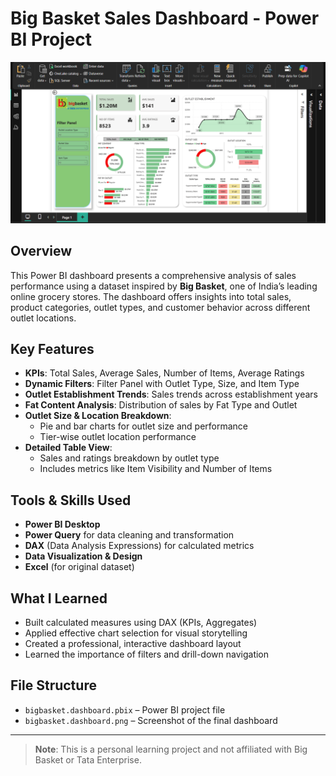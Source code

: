 # Big Basket Sales Dashboard - Power BI Project

![Dashboard Preview](bigbasket.dashboard.png)

## Overview
This Power BI dashboard presents a comprehensive analysis of sales performance using a dataset inspired by **Big Basket**, one of India’s leading online grocery stores. The dashboard offers insights into total sales, product categories, outlet types, and customer behavior across different outlet locations.

## Key Features
- **KPIs**: Total Sales, Average Sales, Number of Items, Average Ratings
- **Dynamic Filters**: Filter Panel with Outlet Type, Size, and Item Type
- **Outlet Establishment Trends**: Sales trends across establishment years
- **Fat Content Analysis**: Distribution of sales by Fat Type and Outlet
- **Outlet Size & Location Breakdown**:
  - Pie and bar charts for outlet size and performance
  - Tier-wise outlet location performance
- **Detailed Table View**:
  - Sales and ratings breakdown by outlet type
  - Includes metrics like Item Visibility and Number of Items

## Tools & Skills Used
- **Power BI Desktop**
- **Power Query** for data cleaning and transformation
- **DAX** (Data Analysis Expressions) for calculated metrics
- **Data Visualization & Design**
- **Excel** (for original dataset)

## What I Learned
- Built calculated measures using DAX (KPIs, Aggregates)
- Applied effective chart selection for visual storytelling
- Created a professional, interactive dashboard layout
- Learned the importance of filters and drill-down navigation

## File Structure
- `bigbasket.dashboard.pbix` – Power BI project file
- `bigbasket.dashboard.png` – Screenshot of the final dashboard
---

> **Note**: This is a personal learning project and not affiliated with Big Basket or Tata Enterprise.


